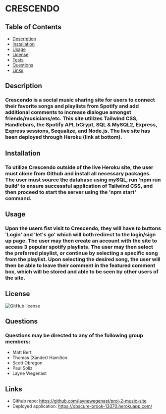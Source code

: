 # CRESCENDO

## Table of Contents
 - [Description](#description)
 - [Installation](#installation)
 - [Usage](#usage)
 - [License](#license)
 - [Tests](#tests)
 - [Questions](#questions)
 - [Links](#links)

## Description
### Crescendo is a social music sharing site for users to connect their favorite songs and playlists from Spotify and add additional comments to increase dialogue amongst friends/musicians/etc. This site utilizes Tailwind CSS, Handlebars, the Spotify API, bCrypt, SQL & MySQL2, Express, Express sessions, Sequalize, and Node.js. The live site has been deployed through Heroku (link at bottom). 

## Installation
### To utilize Crescendo outside of the live Heroku site, the user must clone from Github and install all necessary packages. The user must source the database using mySQL, run 'npm run build' to ensure successful application of Tailwind CSS, and then proceed to start the server using the 'npm start' command. 

## Usage
### Upon the users fist visit to Crescendo, they will have to buttons 'Login' and 'let's go' which will both redirect to the login/sign up page. The user may then create an account with the site to access 3 popular spotify playlists. The user may then select the preferred playlist, or continue by selecting a specific song from the playlist. Upon selecting the desired song, the user will then be able to leave their comment in the featured comment box, which will be stored and able to be seen by other users of the site.

## License
![GitHub license](https://img.shields.io/badge/license-MIT-blue.svg)

## Questions
### Questions may be directed to any of the following group members:
 - Matt Berti
 - Thomas (Xander) Hamilton
 - Scott Obregon
 - Paul Soliz
 - Layne Wegenast

## Links
- Github repo: https://github.com/laynewegenast/proj-2-music-site
- Deployed application: https://obscure-brook-13370.herokuapp.com/

